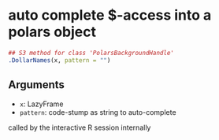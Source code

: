 # auto complete $-access into a polars object

```r
## S3 method for class 'PolarsBackgroundHandle'
.DollarNames(x, pattern = "")
```

## Arguments

- `x`: LazyFrame
- `pattern`: code-stump as string to auto-complete

called by the interactive R session internally